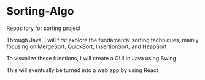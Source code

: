 # Sorting-Algo
Repository for sorting project

Through Java, I will first explore the fundamental sorting techniques, mainly focusing on MergeSort, QuickSort, InsertionSort, and HeapSort

To visualize these functions, I will create a GUI in Java using Swing

This will eventually be turned into a web app by using React
